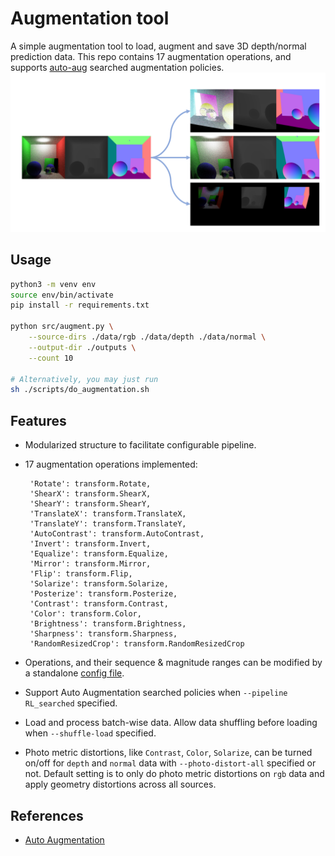 # Augmentation tool
A simple augmentation tool to load, augment and save 3D depth/normal prediction data. This repo contains 17 augmentation 
operations,  and supports [auto-aug](https://arxiv.org/abs/1805.09501) searched augmentation policies.
![aug_tool](./resource/augmentation.png)

## Usage
```sh
python3 -m venv env
source env/bin/activate
pip install -r requirements.txt

python src/augment.py \
    --source-dirs ./data/rgb ./data/depth ./data/normal \
    --output-dir ./outputs \
    --count 10 

# Alternatively, you may just run
sh ./scripts/do_augmentation.sh
```

## Features
-  Modularized structure to facilitate configurable pipeline. 
-  17 augmentation operations implemented:

        'Rotate': transform.Rotate,
        'ShearX': transform.ShearX,
        'ShearY': transform.ShearY,
        'TranslateX': transform.TranslateX,
        'TranslateY': transform.TranslateY,
        'AutoContrast': transform.AutoContrast,
        'Invert': transform.Invert,
        'Equalize': transform.Equalize,
        'Mirror': transform.Mirror,
        'Flip': transform.Flip,
        'Solarize': transform.Solarize,
        'Posterize': transform.Posterize,
        'Contrast': transform.Contrast,
        'Color': transform.Color,
        'Brightness': transform.Brightness,
        'Sharpness': transform.Sharpness,
        'RandomResizedCrop': transform.RandomResizedCrop

- Operations, and their sequence & magnitude ranges can be modified by a standalone [config file](https://github.com/CanyonWind/AugTool/blob/main/configs/synthetic_3d_config.py).
- Support Auto Augmentation searched policies when `--pipeline RL_searched` specified. 
- Load and process batch-wise data. Allow data shuffling before loading when `--shuffle-load` specified.
- Photo metric distortions, like `Contrast`, `Color`, `Solarize`,  can be turned on/off for `depth` and `normal` data with `--photo-distort-all` specified or not. Default setting is to only do photo metric distortions on `rgb` data and apply geometry distortions across all sources.

## References
- [Auto Augmentation](https://arxiv.org/abs/1805.09501)
